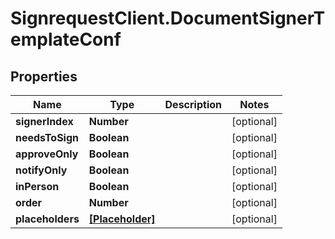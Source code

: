 # SignrequestClient.DocumentSignerTemplateConf

## Properties
Name | Type | Description | Notes
------------ | ------------- | ------------- | -------------
**signerIndex** | **Number** |  | [optional] 
**needsToSign** | **Boolean** |  | [optional] 
**approveOnly** | **Boolean** |  | [optional] 
**notifyOnly** | **Boolean** |  | [optional] 
**inPerson** | **Boolean** |  | [optional] 
**order** | **Number** |  | [optional] 
**placeholders** | [**[Placeholder]**](Placeholder.md) |  | [optional] 


